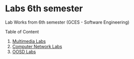 # Labs 6th semester

Lab Works from 6th semester (GCES - Software Engineering)

Table of Content

1. [Multimedia Labs](https://github.com/Alson33/Labs-6th-semester/tree/main/Multimedia)
2. [Computer Network Labs](https://github.com/Alson33/Labs-6th-semester/tree/main/CN)
3. [OOSD Labs](https://github.com/Alson33/Labs-6th-semester/tree/main/OOSD)
